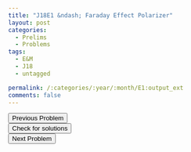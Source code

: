 ```yaml
---
title: "J18E1 &ndash; Faraday Effect Polarizer"
layout: post
categories:
  - Prelims
  - Problems
tags:
  - E&M
  - J18
  - untagged

permalink: /:categories/:year/:month/E1:output_ext
comments: false
---
```

<object data="2018J1E.pdf" type="application/pdf" width="100%" height="500"></object>

<div class='navbar'>
	<div float='left'><button onclick="window.location='M3.html'" >Previous Problem</button></div>
	<div float='center'><button onclick="window.location='https://princetonprelim.com/prelim/37/'">Check for solutions</button></div>
	<div float='right'><button onclick="window.location='E2.html'" > Next Problem</button></div>
</div>
